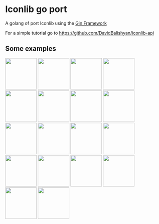 # Iconlib go port

A golang of port Iconlib using the <a href="https://gin-gonic.com">Gin Framework</a> 

For a simple tutorial go to https://github.com/DavidBalishyan/iconlib-api

## Some examples
<img width="100" height="100" src="https://iconlib-go.onrender.com/icon/js"/>
<img width="100" height="100" src="https://iconlib-go.onrender.com/icon/c"/>
<img width="100" height="100" src="https://iconlib-go.onrender.com/icon/cpp"/>
<img width="100" height="100" src="https://iconlib-go.onrender.com/icon/Python-Dark"/>
<img width="100" height="100" src="https://iconlib-go.onrender.com/icon/Ubuntu-Dark"/>
<img width="100" height="100" src="https://iconlib-go.onrender.com/icon/arch-dark"/>
<img width="100" height="100" src="https://iconlib-go.onrender.com/icon/TypeScript"/>
<img width="100" height="100" src="https://iconlib-go.onrender.com/icon/debian-dark"/>
<img width="100" height="100" src="https://iconlib-go.onrender.com/icon/Vite-Dark"/>
<img width="100" height="100" src="https://iconlib-go.onrender.com/icon/golang"/>
<img width="100" height="100" src="https://iconlib-go.onrender.com/icon/NeoVim-Dark"/>
<img width="100" height="100" src="https://iconlib-go.onrender.com/icon/VIM-Dark"/>
<img width="100" height="100" src="https://iconlib-go.onrender.com/icon/cmake-dark"/>
<img width="100" height="100" src="https://iconlib-go.onrender.com/icon/htmx-dark"/>
<img width="100" height="100" src="https://iconlib-go.onrender.com/icon/Rust"/>
<img width="100" height="100" src="https://iconlib-go.onrender.com/icon/ansible"/>
<img width="100" height="100" src="https://iconlib-go.onrender.com/icon/docker"/>
<img width="100" height="100" src="https://iconlib-go.onrender.com/icon/kubernetes"/>
